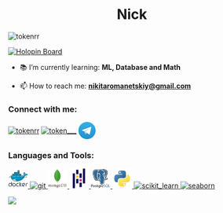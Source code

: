 <h1 align="center">Nick</h1>
<p align="left"> <img src="https://komarev.com/ghpvc/?username=tokenrr&label=Profile%20views&color=0e75b6&style=flat" alt="tokenrr" /> </p>

[![Holopin Board](https://holopin.me/tokenrr)](https://holopin.io/@tokenrr)

- 📚 I’m currently learning: **ML, Database and Math**

- 📫 How to reach me: **nikitaromanetskiy@gmail.com**

<h3 align="left">Connect with me:</h3>
<p align="left">
<a href="https://linkedin.com/in/tokenrr" target="blank"><img align="center" src="https://raw.githubusercontent.com/rahuldkjain/github-profile-readme-generator/master/src/images/icons/Social/linked-in-alt.svg" alt="tokenrr" height="30" width="40" /></a>
<a href="https://discordapp.com/users/598035890719162398" target="blank"><img align="center" src="https://raw.githubusercontent.com/rahuldkjain/github-profile-readme-generator/master/src/images/icons/Social/discord.svg" alt="token___" height="35" width="35" /></a>
<a href="https://t.me/TokenRR" target="blank"><img align="center" src="https://github.com/TokenRR/TokenRR/blob/main/telegram.svg" alt="TokenRR" height="35" width="35" /></a>
</p>

<h3 align="left">Languages and Tools:</h3>
<p align="left"> <a href="https://www.docker.com/" target="_blank" rel="noreferrer"> <img src="https://raw.githubusercontent.com/devicons/devicon/master/icons/docker/docker-original-wordmark.svg" alt="docker" width="40" height="40"/> </a> <a href="https://git-scm.com/" target="_blank" rel="noreferrer"> <img src="https://www.vectorlogo.zone/logos/git-scm/git-scm-icon.svg" alt="git" width="40" height="40"/> </a> <a href="https://www.mongodb.com/" target="_blank" rel="noreferrer"> <img src="https://raw.githubusercontent.com/devicons/devicon/master/icons/mongodb/mongodb-original-wordmark.svg" alt="mongodb" width="40" height="40"/> </a> <a href="https://pandas.pydata.org/" target="_blank" rel="noreferrer"> <img src="https://raw.githubusercontent.com/devicons/devicon/2ae2a900d2f041da66e950e4d48052658d850630/icons/pandas/pandas-original.svg" alt="pandas" width="40" height="40"/> </a> <a href="https://www.postgresql.org" target="_blank" rel="noreferrer"> <img src="https://raw.githubusercontent.com/devicons/devicon/master/icons/postgresql/postgresql-original-wordmark.svg" alt="postgresql" width="40" height="40"/> </a> <a href="https://www.python.org" target="_blank" rel="noreferrer"> <img src="https://raw.githubusercontent.com/devicons/devicon/master/icons/python/python-original.svg" alt="python" width="40" height="40"/> </a> <a href="https://scikit-learn.org/" target="_blank" rel="noreferrer"> <img src="https://upload.wikimedia.org/wikipedia/commons/0/05/Scikit_learn_logo_small.svg" alt="scikit_learn" width="40" height="40"/> </a> <a href="https://seaborn.pydata.org/" target="_blank" rel="noreferrer"> <img src="https://seaborn.pydata.org/_images/logo-mark-lightbg.svg" alt="seaborn" width="40" height="40"/> </a> </p>

<img src="https://github-readme-stats.vercel.app/api/top-langs/?username=TokenRR&layout=compact&theme=tokyonight" width="35%">
